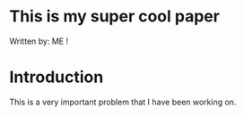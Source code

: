 # This is my super cool paper
Written by: ME !


# Introduction

This is a very important problem that I have been working on.
